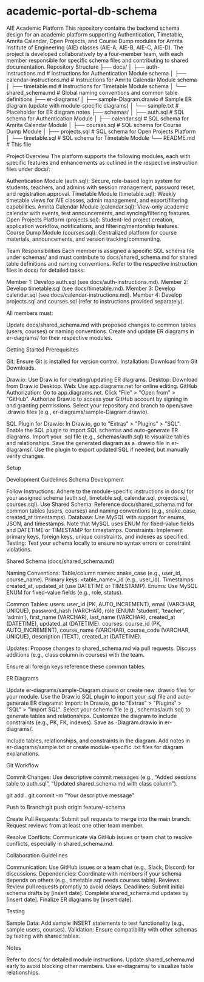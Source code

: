 # academic-portal-db-schema
AIE Academic Platform
This repository contains the backend schema design for an academic platform supporting Authentication, Timetable, Amrita Calendar, Open Projects, and Course Dump modules for Amrita Institute of Engineering (AIE) classes (AIE-A, AIE-B, AIE-C, AIE-D). The project is developed collaboratively by a four-member team, with each member responsible for specific schema files and contributing to shared documentation.
Repository Structure
├── docs/
│   ├── auth-instructions.md        # Instructions for Authentication Module schema
│   ├── calendar-instructions.md    # Instructions for Amrita Calendar Module schema
│   ├── timetable.md               # Instructions for Timetable Module schema
│   └── shared_schema.md           # Global naming conventions and common table definitions
├── er-diagrams/
│   ├── sample-Diagram.drawio      # Sample ER diagram (update with module-specific diagrams)
│   └── sample.txt                 # Placeholder for ER diagram notes
├── schemas/
│   ├── auth.sql                   # SQL schema for Authentication Module
│   ├── calendar.sql               # SQL schema for Amrita Calendar Module
│   ├── courses.sql                # SQL schema for Course Dump Module
│   ├── projects.sql               # SQL schema for Open Projects Platform
│   └── timetable.sql              # SQL schema for Timetable Module
└── README.md                      # This file

Project Overview
The platform supports the following modules, each with specific features and enhancements as outlined in the respective instruction files under docs/:

Authentication Module (auth.sql): Secure, role-based login system for students, teachers, and admins with session management, password reset, and registration approval.
Timetable Module (timetable.sql): Weekly timetable views for AIE classes, admin management, and export/filtering capabilities.
Amrita Calendar Module (calendar.sql): View-only academic calendar with events, test announcements, and syncing/filtering features.
Open Projects Platform (projects.sql): Student-led project creation, application workflow, notifications, and filtering/mentorship features.
Course Dump Module (courses.sql): Centralized platform for course materials, announcements, and version tracking/commenting.

Team Responsibilities
Each member is assigned a specific SQL schema file under schemas/ and must contribute to docs/shared_schema.md for shared table definitions and naming conventions. Refer to the respective instruction files in docs/ for detailed tasks:

Member 1: Develop auth.sql (see docs/auth-instructions.md).
Member 2: Develop timetable.sql (see docs/timetable.md).
Member 3: Develop calendar.sql (see docs/calendar-instructions.md).
Member 4: Develop projects.sql and courses.sql (refer to instructions provided separately).

All members must:

Update docs/shared_schema.md with proposed changes to common tables (users, courses) or naming conventions.
Create and update ER diagrams in er-diagrams/ for their respective modules.

Getting Started
Prerequisites

Git: Ensure Git is installed for version control.
Installation: Download from Git Downloads.


Draw.io: Use Draw.io for creating/updating ER diagrams.
Desktop: Download from Draw.io Desktop.
Web: Use app.diagrams.net for online editing.
GitHub Authorization:
Go to app.diagrams.net.
Click "File" > "Open from" > "GitHub".
Authorize Draw.io to access your GitHub account by signing in and granting permissions.
Select your repository and branch to open/save .drawio files (e.g., er-diagrams/sample-Diagram.drawio).


SQL Plugin for Draw.io:
In Draw.io, go to "Extras" > "Plugins" > "SQL".
Enable the SQL plugin to import SQL schemas and auto-generate ER diagrams.
Import your .sql file (e.g., schemas/auth.sql) to visualize tables and relationships.
Save the generated diagram as a .drawio file in er-diagrams/.
Use the plugin to export updated SQL if needed, but manually verify changes.


Setup




Development Guidelines
Schema Development

Follow Instructions: Adhere to the module-specific instructions in docs/ for your assigned schema (auth.sql, timetable.sql, calendar.sql, projects.sql, courses.sql).
Use Shared Schema: Reference docs/shared_schema.md for common tables (users, courses) and naming conventions (e.g., snake_case, created_at timestamps).
Database: Use MySQL with support for enums, JSON, and timestamps. Note that MySQL uses ENUM for fixed-value fields and DATETIME or TIMESTAMP for timestamps.
Constraints: Implement primary keys, foreign keys, unique constraints, and indexes as specified.
Testing: Test your schema locally to ensure no syntax errors or constraint violations.

Shared Schema (docs/shared_schema.md)

Naming Conventions:
Table/column names: snake_case (e.g., user_id, course_name).
Primary keys: <table_name>_id (e.g., user_id).
Timestamps: created_at, updated_at (use DATETIME or TIMESTAMP).
Enums: Use MySQL ENUM for fixed-value fields (e.g., role, status).


Common Tables:
users: user_id (PK, AUTO_INCREMENT), email (VARCHAR, UNIQUE), password_hash (VARCHAR), role (ENUM: 'student', 'teacher', 'admin'), first_name (VARCHAR), last_name (VARCHAR), created_at (DATETIME), updated_at (DATETIME).
courses: course_id (PK, AUTO_INCREMENT), course_name (VARCHAR), course_code (VARCHAR, UNIQUE), description (TEXT), created_at (DATETIME).


Updates:
Propose changes to shared_schema.md via pull requests.
Discuss additions (e.g., class column in courses) with the team.


Ensure all foreign keys reference these common tables.

ER Diagrams

Update er-diagrams/sample-Diagram.drawio or create new .drawio files for your module.
Use the Draw.io SQL plugin to import your .sql file and auto-generate ER diagrams:
Import: In Draw.io, go to "Extras" > "Plugins" > "SQL" > "Import SQL".
Select your schema file (e.g., schemas/auth.sql) to generate tables and relationships.
Customize the diagram to include constraints (e.g., PK, FK, indexes).
Save as <module>-Diagram.drawio in er-diagrams/.


Include tables, relationships, and constraints in the diagram.
Add notes in er-diagrams/sample.txt or create module-specific .txt files for diagram explanations.

Git Workflow

Commit Changes:
Use descriptive commit messages (e.g., “Added sessions table to auth.sql”, “Updated shared_schema.md with class column”).

git add .
git commit -m "Your descriptive message"


Push to Branch:git push origin feature/<module>-schema


Create Pull Requests:
Submit pull requests to merge into the main branch.
Request reviews from at least one other team member.


Resolve Conflicts:
Communicate via GitHub issues or team chat to resolve conflicts, especially in shared_schema.md.



Collaboration Guidelines

Communication: Use GitHub issues or a team chat (e.g., Slack, Discord) for discussions.
Dependencies: Coordinate with members if your schema depends on others (e.g., timetable.sql needs courses table).
Reviews: Review pull requests promptly to avoid delays.
Deadlines:
Submit initial schema drafts by [insert date].
Complete shared_schema.md updates by [insert date].
Finalize ER diagrams by [insert date].



Testing



Sample Data: Add sample INSERT statements to test functionality (e.g., sample users, courses).
Validation: Ensure compatibility with other schemas by testing with shared tables.

Notes

Refer to docs/ for detailed module instructions.
Update shared_schema.md early to avoid blocking other members.
Use er-diagrams/ to visualize table relationships.
